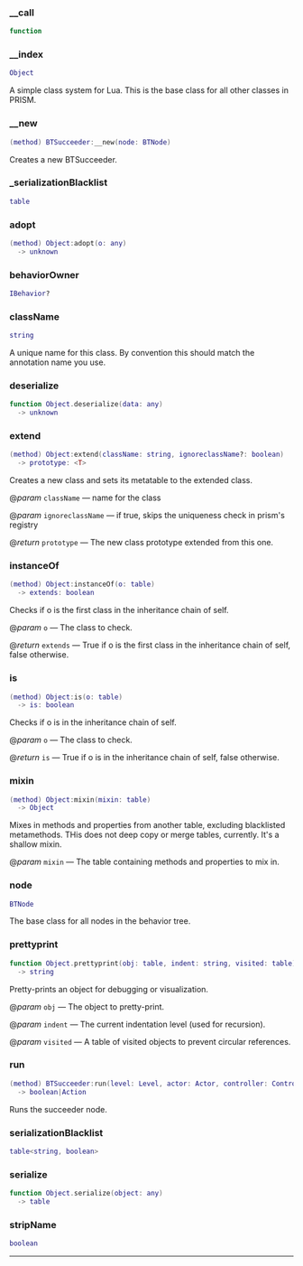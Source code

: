 
### __call


```lua
function
```

### __index


```lua
Object
```

 A simple class system for Lua. This is the base class for all other classes in PRISM.

### __new


```lua
(method) BTSucceeder:__new(node: BTNode)
```

 Creates a new BTSucceeder.

### _serializationBlacklist


```lua
table
```

### adopt


```lua
(method) Object:adopt(o: any)
  -> unknown
```

### behaviorOwner


```lua
IBehavior?
```

### className


```lua
string
```

A unique name for this class. By convention this should match the annotation name you use.

### deserialize


```lua
function Object.deserialize(data: any)
  -> unknown
```

### extend


```lua
(method) Object:extend(className: string, ignoreclassName?: boolean)
  -> prototype: <T>
```

 Creates a new class and sets its metatable to the extended class.

@*param* `className` — name for the class

@*param* `ignoreclassName` — if true, skips the uniqueness check in prism's registry

@*return* `prototype` — The new class prototype extended from this one.

### instanceOf


```lua
(method) Object:instanceOf(o: table)
  -> extends: boolean
```

 Checks if o is the first class in the inheritance chain of self.

@*param* `o` — The class to check.

@*return* `extends` — True if o is the first class in the inheritance chain of self, false otherwise.

### is


```lua
(method) Object:is(o: table)
  -> is: boolean
```

 Checks if o is in the inheritance chain of self.

@*param* `o` — The class to check.

@*return* `is` — True if o is in the inheritance chain of self, false otherwise.

### mixin


```lua
(method) Object:mixin(mixin: table)
  -> Object
```

 Mixes in methods and properties from another table, excluding blacklisted metamethods.
 THis does not deep copy or merge tables, currently. It's a shallow mixin.

@*param* `mixin` — The table containing methods and properties to mix in.

### node


```lua
BTNode
```

 The base class for all nodes in the behavior tree.

### prettyprint


```lua
function Object.prettyprint(obj: table, indent: string, visited: table)
  -> string
```

 Pretty-prints an object for debugging or visualization.

@*param* `obj` — The object to pretty-print.

@*param* `indent` — The current indentation level (used for recursion).

@*param* `visited` — A table of visited objects to prevent circular references.

### run


```lua
(method) BTSucceeder:run(level: Level, actor: Actor, controller: ControllerComponent)
  -> boolean|Action
```

 Runs the succeeder node.

### serializationBlacklist


```lua
table<string, boolean>
```

### serialize


```lua
function Object.serialize(object: any)
  -> table
```

### stripName


```lua
boolean
```


---

